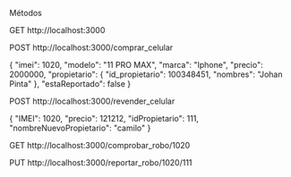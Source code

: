 Métodos

GET
http://localhost:3000

POST
http://localhost:3000/comprar_celular

{
  "imei": 1020,
  "modelo": "11 PRO MAX",
  "marca": "Iphone",
  "precio": 2000000,
  "propietario": {
    "id_propietario": 100348451,
    "nombres": "Johan Pinta"
  },
  "estaReportado": false
}

POST
http://localhost:3000/revender_celular

{
  "IMEI": 1020,
  "precio": 121212,
  "idPropietario": 111,
  "nombreNuevoPropietario": "camilo"
}

GET
http://localhost:3000/comprobar_robo/1020

PUT
http://localhost:3000/reportar_robo/1020/111